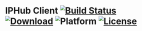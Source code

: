 # IPHub Client [![Build Status](https://travis-ci.com/Hun1eR/IPHub-Client.svg?branch=master)](https://travis-ci.com/Hun1eR/IPHub-Client) [![Download](https://badgen.net/github/release/Hun1eR/IPHub-Client)](https://github.com/Hun1eR/IPHub-Client/releases/latest) ![Platform](https://badgen.net/badge/platform/linux%20%7C%20windows/gray) [![License](https://img.shields.io/github/license/Hun1eR/IPHub-Client)](https://github.com/Hun1eR/IPHub-Client/blob/master/LICENSE)
